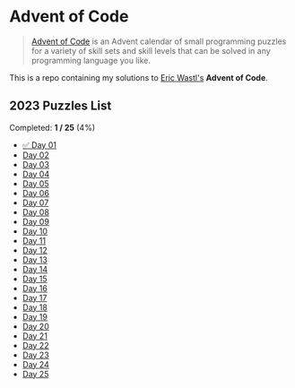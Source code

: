 # Advent of Code

> [Advent of Code](https://adventofcode.com/) is an Advent calendar of small
> programming puzzles for a variety of skill sets and skill levels that can be solved
> in any programming language you like.

This is a repo containing my solutions to [Eric Wastl's](http://was.tl/) **Advent of Code**.

## 2023 Puzzles List

Completed: **1 / 25** (4%)
*  [✅ Day 01](2023/Day%2001/)
*  [Day 02](2023/Day%2002/)
*  [Day 03](2023/Day%2003/)
*  [Day 04](2023/Day%2004/)
*  [Day 05](2023/Day%2005/)
*  [Day 06](2023/Day%2006/)
*  [Day 07](2023/Day%2007/)
*  [Day 08](2023/Day%2008/)
*  [Day 09](2023/Day%2009/)
*  [Day 10](2023/Day%2010/)
*  [Day 11](2023/Day%2011/)
*  [Day 12](2023/Day%2012/)
*  [Day 13](2023/Day%2013/)
*  [Day 14](2023/Day%2014/)
*  [Day 15](2023/Day%2015/)
*  [Day 16](2023/Day%2016/)
*  [Day 17](2023/Day%2017/)
*  [Day 18](2023/Day%2018/)
*  [Day 19](2023/Day%2019/)
*  [Day 20](2023/Day%2020/)
*  [Day 21](2023/Day%2021/)
*  [Day 22](2023/Day%2022/)
*  [Day 23](2023/Day%2023/)
*  [Day 24](2023/Day%2024/)
*  [Day 25](2023/Day%2025/)
